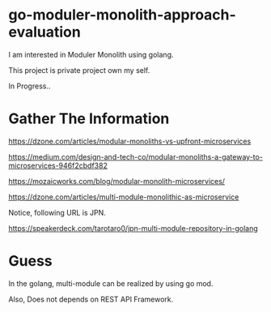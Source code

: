 # go-moduler-monolith-approach-evaluation

I am interested in Moduler Monolith using golang.

This project is private project own my self.

In Progress..

# Gather The Information

https://dzone.com/articles/modular-monoliths-vs-upfront-microservices

https://medium.com/design-and-tech-co/modular-monoliths-a-gateway-to-microservices-946f2cbdf382

https://mozaicworks.com/blog/modular-monolith-microservices/

https://dzone.com/articles/multi-module-monolithic-as-microservice

Notice, following URL is JPN.

https://speakerdeck.com/tarotaro0/jpn-multi-module-repository-in-golang

# Guess

In the golang, multi-module can be realized by using go mod.

Also, Does not depends on REST API Framework.

